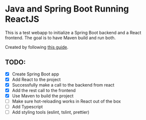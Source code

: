 # Java and Spring Boot Running ReactJS

This is a test webapp to initialize a Spring Boot backend and a React frontend. The goal is to have Maven build and run both.

Created by following [this guide](https://blogg.kantega.no/webapp-with-create-react-app-and-spring-boot/).

## TODO:
- [x] Create Spring Boot app
- [x] Add React to the project
- [x] Successfully make a call to the backend from react
- [x] Add the rest call to the frontend
- [x] Use Maven to build the project
- [ ] Make sure hot-reloading works in React out of the box
- [ ] Add Typescript
- [ ] Add styling tools (eslint, tslint, prettier)
